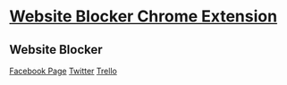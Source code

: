 [Website Blocker Chrome Extension](https://chrome.google.com/webstore/detail/hclgegipaehbigmbhdpfapmjadbaldib)
==============================================================================================================


Website Blocker
---------------

[Facebook Page](https://www.facebook.com/website.blocker)
[Twitter](https://twitter.com/website_blocker)
[Trello](https://trello.com/board/website-blocker/4f35d7b77869c74e2b001733)


